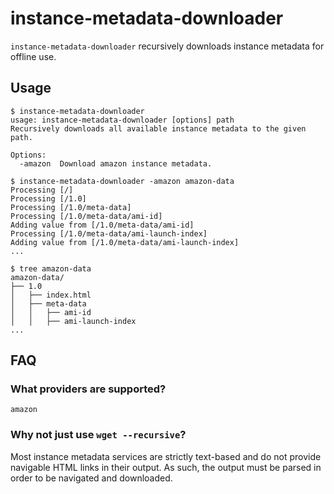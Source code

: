 # instance-metadata-downloader

`instance-metadata-downloader` recursively downloads instance metadata for offline
use.

## Usage

```
$ instance-metadata-downloader
usage: instance-metadata-downloader [options] path
Recursively downloads all available instance metadata to the given path.

Options:
  -amazon  Download amazon instance metadata.

$ instance-metadata-downloader -amazon amazon-data
Processing [/]
Processing [/1.0]
Processing [/1.0/meta-data]
Processing [/1.0/meta-data/ami-id]
Adding value from [/1.0/meta-data/ami-id]
Processing [/1.0/meta-data/ami-launch-index]
Adding value from [/1.0/meta-data/ami-launch-index]
...

$ tree amazon-data
amazon-data/
├── 1.0
│   ├── index.html
│   ├── meta-data
│   │   ├── ami-id
│   │   ├── ami-launch-index
...
```

## FAQ

### What providers are supported?

```
amazon
```

### Why not just use `wget --recursive`?

Most instance metadata services are strictly text-based and do not provide
navigable HTML links in their output. As such, the output must be parsed
in order to be navigated and downloaded.
